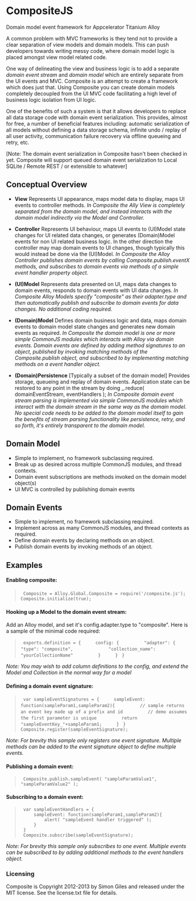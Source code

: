 # CompositeJS

Domain model event framework for Appcelerator Titanium Alloy

A common problem with MVC frameworks is they tend not to provide a clear separation of view models and domain models.  This can push developers towards writing messy code, where domain model logic is placed amongst view model related code.  

One way of delineating the view and business logic is to add a separate *domain event stream* and *domain model* which are entirely separate from the UI events and MVC. Composite is an attempt to create a framework which does just that. Using Composite you can create domain models completely decoupled from the UI MVC code facilitating a high level of business logic isolation from UI logic.

One of the benefits of such a system is that it allows developers to replace all data storage code with domain event serialization.  This provides, almost for free, a number of beneficial features including: automatic serialization of all models without defining a data storage schema, infinite undo / replay of all user activity, communication failure recovery via offline queueing and retry, etc.

[Note: The domain event serialization in Composite hasn't been checked in yet.  Composite will support queued domain event serialization to Local SQLite / Remote REST / or extensible to whatever]

## Conceptual Overview
* **View** Represents UI appearance, maps model data to display, maps UI events to controller methods.  *In Composite the Ally View is completely separated from the domain model, and instead interacts with the domain model indirectly via the Model and Controller.*

* **Controller** Represents UI behaviour, maps UI events to (UI)Model state changes for UI related data changes, or generates (Domain)Model events for non UI related business logic.  In the other direction the controller may map domain events to UI changes, though typically this would instead be done via the (UI)Model.  *In Composite the Alloy Controller publishes domain events by calling Composite.publish.eventX methods, and subscribes to domain events via methods of a simple event handler property object.*

* **(UI)Model** Represents data presented on UI, maps data changes to domain events, responds to domain events with UI data changes. *In Composite Alloy Models specify "composite" as their adapter.type and then automatically publish and subscribe to domain events for data changes.  No additional coding required.*

* **(Domain)Model** Defines domain business logic and data, maps domain events to domain model state changes and generates new domain events as required. *In Composite the domain model is one or more simple CommonJS modules which interacts with Alloy via domain events. Domain events are defined by adding method signatures to an object, published by invoking matching methods of the Composite.publish object, and subscribed to by implementing matching methods on a event handler object.*

* **(Domain)Persistence** [Typically a subset of the domain model] Provides storage, queueing and replay of domain events.  Application state can be restored to any point in the stream by doing _.reduce( domainEventStream, eventHandlers );  *In Composite domain event stream parsing is implemented via simple CommonJS modules which interact with the domain stream in the same way as the domain model.  No special code needs to be added to the domain model itself to gain the benefits of stream parsing functionality like persistence, retry, and so forth, it's entirely transparent to the domain model.*

## Domain Model
* Simple to implement, no framework subclassing required.
* Break up as desired across multiple CommonJS modules, and thread contexts.
* Domain event subscriptions are methods invoked on the domain model object(s)
* UI MVC is controlled by publishing domain events

## Domain Events
* Simple to implement, no framework subclassing required.
* Implement across as many CommonJS modules, and thread contexts as required.
* Define domain events by declaring methods on an object.
* Publish domain events by invoking methods of an object.

## Examples

#### Enabling composite:

> `	Composite = Alloy.Global.Composite = require('/composite.js');`
> `	Composite.initialize(true);`

#### Hooking up a Model to the domain event stream:
Add an Alloy model, and set it's config.adapter.type to "composite".  Here is a sample of the minimal code required:

> `	exports.definition = {`
> `		config: {`
> `			"adapter": {`
> `				"type": "composite",`
> `				"collection_name": "yourCollectionName"`
> `			}`
> `		}`
> `	}`

*Note: You may wish to add column definitions to the config, and extend the Model and Collection in the normal way for a model*	

#### Defining a domain event signature:

> `	var sampleEventSignatures = {`
> `		sampleEvent: function(sampleParam1,sampleParam2){`
> `			// sample returns an event key made up of a prefix and id`
> `			// demo assumes the first parameter is unique`
> `			return "sampleEventKey_"+sampleParam1;`
> `		}`
> `	}`
> `	Composite.register(sampleEventSignature);`

*Note: For brevity this sample only registers one event signature.  Multiple methods can be added to the event signature object to define multiple events.*

#### Publishing a domain event:

> `	Composite.publish.sampleEvent( "sampleParamValue1", "sampleParamValue2" );`

#### Subscribing to a domain event:

> `	var sampleEventHandlers = {`  
> `		sampleEvent: function(sampleParam1,sampleParam2){`  
> `			alert( "sampleEvent handler triggered" );`  
> `		}`  
> `	}`  
> `	Composite.subscribe(sampleEventSignature);` 
 
*Note: For brevity this sample only subscribes to one event.  Multiple events can be subscribed to by adding additional methods to the event handlers object.*

### Licensing

Composite is Copyright 2012-2013 by Simon Giles and released under the MIT license.  See the license.txt file for details.
